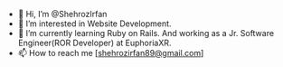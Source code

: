 - 👋 Hi, I’m @ShehrozIrfan
- 👀 I’m interested in Website Development.
- 🌱 I’m currently learning Ruby on Rails. And working as a Jr. Software Engineer(ROR Developer) at EuphoriaXR.
- 📫 How to reach me [shehrozirfan89@gmail.com]

<!---
ShehrozIrfan/ShehrozIrfan is a ✨ special ✨ repository because its `README.md` (this file) appears on your GitHub profile.
You can click the Preview link to take a look at your changes.
--->
